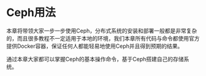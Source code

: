 # Ceph用法

本章将带领大家一步一步使用Ceph，分布式系统的安装和部署一般都是非常复杂的，而且很多教程不一定适用于本地的环境，我们本章所有代码与命令都使用官方提供Docker容器，保证任何人都能轻易地使用Ceph并且得到预期的结果。

通过本章大家都可以掌握Ceph的基本操作命令，基于Ceph搭建自己的存储系统。